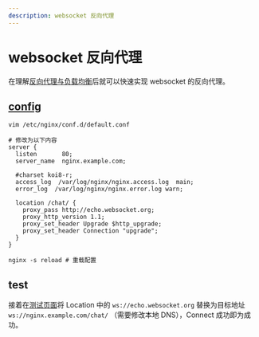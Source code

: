 ```yaml
---
description: websocket 反向代理
---
```


# websocket 反向代理

在理解[反向代理与负载均衡](/backend/nginx/nginx-upstream.html)后就可以快速实现 websocket 的反向代理。

## [config](http://nginx.org/en/docs/http/websocket.html)

```nginx
vim /etc/nginx/conf.d/default.conf

# 修改为以下内容
server {
  listen       80;
  server_name  nginx.example.com;

  #charset koi8-r;
  access_log  /var/log/nginx/nginx.access.log  main;
  error_log  /var/log/nginx/nginx.error.log warn;

  location /chat/ {
    proxy_pass http://echo.websocket.org;
    proxy_http_version 1.1;
    proxy_set_header Upgrade $http_upgrade;
    proxy_set_header Connection "upgrade";
  }
}

nginx -s reload # 重载配置
```

## test

接着在[测试页面](http://www.websocket.org/echo.html)将 Location 中的 `ws://echo.websocket.org` 替换为目标地址 `ws://nginx.example.com/chat/` （需要修改本地 DNS），Connect 成功即为成功。
